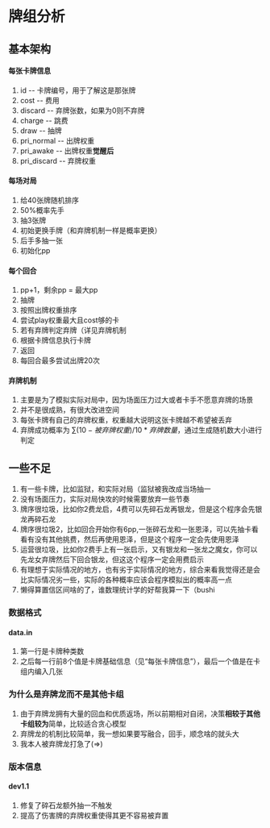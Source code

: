 # 牌组分析

## 基本架构

#### 每张卡牌信息

1. id -- 卡牌编号，用于了解这是那张牌
2. cost -- 费用
3. discard -- 弃牌张数，如果为0则不弃牌
4. charge -- 跳费
5. draw -- 抽牌
6. pri_normal -- 出牌权重
7. pri_awake -- 出牌权重**觉醒后**
8. pri_discard -- 弃牌权重

#### 每场对局

1. 给40张牌随机排序
2. 50%概率先手
3. 抽3张牌
4. 初始更换手牌（和弃牌机制一样是概率更换）
5. 后手多抽一张
6. 初始化pp

#### 每个回合

1. pp+1，剩余pp = 最大pp
2. 抽牌
3. 按照出牌权重排序
4. 尝试play权重最大且cost够的卡
5. 若有弃牌判定弃牌（详见弃牌机制
6. 根据卡牌信息执行卡牌
7. 返回
8. 每回合最多尝试出牌20次

#### 弃牌机制

1. 主要是为了模拟实际对局中，因为场面压力过大或者卡手不愿意弃牌的场景
2. 并不是很成熟，有很大改进空间
3. 每张卡牌有自己的弃牌权重，权重越大说明这张卡牌越不希望被丢弃
4. 弃牌成功概率为 $\sum (10-被弃牌权重)/10*弃牌数量$，通过生成随机数大小进行判定





## 一些不足

1. 有一些卡牌，比如监狱，和实际对局（监狱被我改成当场抽一
2. 没有场面压力，实际对局快攻的时候需要放弃一些节奏
3. 牌序很垃圾，比如你2费龙启，4费可以先碎石龙再银龙，但是这个程序会先银龙再碎石龙
4. 牌序很垃圾2，比如回合开始你有6pp,一张碎石龙和一张恩泽，可以先抽卡看看有没有其他挑费，然后再使用恩泽，但是这个程序一定会先使用恩泽
5. 运营很垃圾，比如你2费手上有一张启示，又有银龙和一张龙之魔女，你可以先龙女弃牌然后下回合银龙，但这这个程序一定会用费启示
6. 有理想于实际情况的地方，也有劣于实际情况的地方，综合来看我觉得还是会比实际情况劣一些，实际的各种概率应该会程序模拟出的概率高一点
7. 懒得算置信区间啥的了，谁数理统计学的好帮我算一下（bushi

### 数据格式

#### data.in

1. 第一行是卡牌种类数
2. 之后每一行前8个值是卡牌基础信息（见“每张卡牌信息”），最后一个值是在卡组内编入几张



### 为什么是弃牌龙而不是其他卡组

1. 由于弃牌龙拥有大量的回血和优质返场，所以前期相对自闭，决策**相较于其他卡组较为**简单，比较适合贪心模型
2. 弃牌龙的机制比较简单，我一想如果要写融合，回手，顺念啥的就头大
3. 我本人被弃牌龙打急了(=>) 

### 版本信息

#### dev1.1 

1. 修复了碎石龙额外抽一不触发
2. 提高了伤害牌的弃牌权重使得其更不容易被弃置